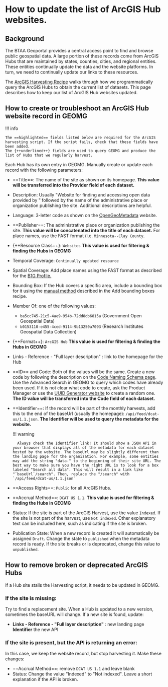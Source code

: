 # How to update the list of ArcGIS Hub websites.

## Background

The BTAA Geoportal provides a central access point to find and browse public geospatial data. A large portion of these records come from ArcGIS Hubs that are maintained by states, counties, cities, and regional entities. These entities continually update the data and the website platforms. In turn, we need to continually update our links to these resources.

The [ArcGIS Harvesting Recipe](https://geobtaa.github.io/metadata/recipes/R-01_arcgis-hubs/) walks through how we programmatically query the ArcGIS Hubs to obtain the current list of datasets.  This page describes how to keep our list of ArcGIS Hub websites updated.

## How to create or troubleshoot an ArcGIS Hub website record in GEOMG

!!! info

	The ==highlighted== fields listed below are required for the ArcGIS harvesting script. If the script fails, check that these fields have been added.
	The {++underlined++} fields are used to query GEOMG and produce the list of Hubs that we regularly harvest.

Each Hub has its own entry in GEOMG. Manually create or update each record with the following parameters:

* ==Title==: The name of the site as shown on its homepage. **This value will be transferred into the Provider field of each dataset.**
* Description: Usually "Website for finding and accessing open data provided by " followed by the name of the administrative place or organization publishing the site. Additional descriptions are helpful.
* Language: 3-letter code as shown on the [OpenGeoMetadata](https://opengeometadata.org/ogm-aardvark/#language-values) website.
* ==Publisher==: The administrative place or organization publishing the site. **This value will be concatenated into the title of each dataset.** For place names, use the FAST format (i.e. `Minnesota--Clay County`.
* {++Resource Class++}: `Websites` **This value is used for filtering & finding the Hubs in GEOMG**
* Temporal Coverage: `Continually updated resource`
* Spatial Coverage: Add place names using the FAST format as described for the [B1G Profile.](https://geobtaa.github.io/metadata/input-guidelines/#spatial-coverage)
* Bounding Box: If the Hub covers a specific area, include a bounding box for it using the [manual method](add-bbox.md) described in the Add bounding boxes recipe.
* Member Of: one of the following values: 
     * `ba5cc745-21c5-4ae9-954b-72dd8db6815a`  (Government Open Geospatial Data)
     * `b0153110-e455-4ced-9114-9b13250a7093` (Research Institutes Geospatial Data Collection)
* {++Format++}: `ArcGIS Hub` **This value is used for filtering & finding the Hubs in GEOMG**
* Links - Reference - "Full layer description" : link to the homepage for the Hub
* ==ID== and Code: Both of the values will be the same. Create a new code by following the description on the [Code Naming Schema page](..codeNamingSchema.md). Use the Advanced Search in GEOMG to query which codes have already been used. If it is not clear what code to create, ask the Product Manager or use the [UUID Generator website](https://www.uuidgenerator.net) to create a random one. **The ID value will be transferred into the Code field of each dataset.**
* ==Identifier==: If the record will be part of the monthly harvests, add this to the end of the baseUrl (usually the homepage): `/api/feed/dcat-us/1.1.json`. **The Identifier will be used to query the metadata for the website.**

    !!! warning
    
        Always check the Identifier link! It should show a JSON API in your browser that displays all of the metadata for each dataset hosted by the website. The baseUrl may be slightly different than the landing page for the organization. For example, some entities may add the string "data-" to the beginning of their site URL. The best way to make sure you have the right URL is to look for a box labeled "Search all data". This will result in a link like "`baseUrl`/search". Then, replace the "/search" with `/api/feed/dcat-us/1.1.json`

* ==Access Rights==: `Public` for all ArcGIS Hubs.
* ==Accrual Method==: `DCAT US 1.1`. **This value is used for filtering & finding the Hubs in GEOMG**
* Status: If the site is part of the ArcGIS Harvest, use the value `Indexed`. If the site is not part of the harvest, use `Not indexed`. Other explanatory text can be included here, such as indicating if the site is broken.
* Publication State: When a new record is created it will automatically be assigned `Draft`. Change the state to `published` when the metadata record is ready. If the site breaks or is deprecated, change this value to `unpublished`.

## How to remove broken or deprecated ArcGIS Hubs

If a Hub site stalls the Harvesting script, it needs to be updated in GEOMG.

### If the site is missing:

Try to find a replacement site. When a Hub is updated to a new version, sometimes the baseURL will change. If a new site is found, update:

* **Links - Reference - "Full layer description"** : new landing page 
 **Identifier** the new API

### If the site is present, but the API is returning an error:

In this case, we keep the website record, but stop harvesting it. Make these changes:

* ==Accrual Method==: remove `DCAT US 1.1` and leave blank
* Status: Change the value "Indexed" to "Not indexed". Leave a short explanation if the API is broken.














